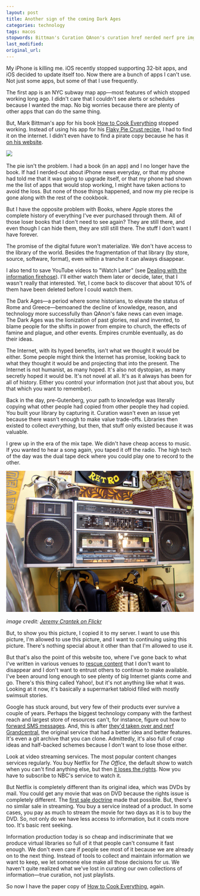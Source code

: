 ```yaml
---
layout: post
title: Another sign of the coming Dark Ages
categories: technology
tags: macos
stopwords: Bittman's Curation QAnon's curation href nerded nerf pre img
last_modified:
original_url:
---
```


My iPhone is killing me. iOS recently stopped supporting 32-bit apps, and iOS decided to update itself too. Now there are a bunch of apps I can't use. Not just some apps, but some of that I use frequently.

<!--more-->

The first app is an NYC subway map app—most features of which stopped working long ago. I didn't care that I couldn't see alerts or schedules because I wanted the map. No big worries because there are plenty of other apps that can do the same thing.

But, Mark Bittman's app for his book [How to Cook Everything](https://amzn.to/3AAj3aD)  stopped working. Instead of using his app for his [Flaky Pie Crust recipe](http://www.howtocookeverything.com/recipes/flaky-piecrust), I had to find it on the internet. I didn't even have to find a pirate copy because he has it [on his website](http://www.howtocookeverything.com/recipes/flaky-piecrust).

<div class="image center">
<a target="_blank"  href="https://www.amazon.com/gp/product/1328545431/ref=as_li_tl?ie=UTF8&camp=1789&creative=9325&creativeASIN=1328545431&linkCode=as2&tag=hashbang09-20&linkId=ff697c4af7e1ecdad906526b9fde0331"><img border="0" src="//ws-na.amazon-adsystem.com/widgets/q?_encoding=UTF8&MarketPlace=US&ASIN=1328545431&ServiceVersion=20070822&ID=AsinImage&WS=1&Format=_SL250_&tag=hashbang09-20" ></a>
</div>

The pie isn't the problem. I had a book (in an app) and I no longer have the book. If had I nerded-out about iPhone news everyday, or that my phone had told me that it was going to upgrade itself, or that my phone had shown me the list of apps that would stop working, I might have taken actions to avoid the loss. But none of those things happened, and now my pie recipe is gone along with the rest of the cookbook.

But I have the opposite problem with Books, where Apple stores the complete history of everything I've ever purchased through them. All of those loser books that I don't need to see again? They are still there, and even though I can hide them, they are still still there. The stuff I don't want I have forever.

The promise of the digital future won't materialize. We don't have access to the library of the world. Besides the fragmentation of that library (by store, source, software, format), even within a tranche it can always disappear.

I also tend to save YouTube videos to "Watch Later" (see [Dealing with the information firehose](https://briandfoy.github.io/dealing-with-the-information-firehose/)). I'll either watch them later or decide, later, that I wasn't really that interested. Yet, I come back to discover that about 10% of them have been deleted before I could watch them.

The Dark Ages—a period where some historians, to elevate the status of Rome and Greece—bemoaned the decline of knowledge, reason, and technology more successfully than QAnon's fake news can even image. The Dark Ages was the lionization of past glories, real and invented, to blame people for the shifts in power from empire to church, the effects of famine and plague, and other events. Empires crumble eventually, as do their ideas.

The Internet, with its hyped benefits, isn't what we thought it would be either. Some people might think the Internet has promise, looking back to what they thought it would be and projecting that into the present. The Internet is not humanist, as many hoped. It's also not dystopian, as many secretly hoped it would be. It's not novel at all. It's as it always has been for all of history. Either you control your information (not just that about you, but that which you want to remember).

Back in the day, pre-Gutenberg, your path to knowledge was literally copying what other people had copied from other people they had copied. You built your library by capturing it. Curation wasn't even an issue yet because there wasn't enough to make value trade-offs. Libraries then existed to collect *everything*, but then, that stuff only existed because it was valuable.

I grew up in the era of the mix tape. We didn't have cheap access to music. If you wanted to hear a song again, you taped it off the radio. The high tech of the day was the dual tape deck where you could play one to record to the other.

![](/images/boombox.jpg)

*image credit: [Jeremy Crantek on Flickr](https://www.flickr.com/photos/deucer/255843395/in/photolist-oBgk2-21KaB4P-3go9k-geZMB-ktmZy-ZoGXMZ-2Uh9Lv-aStewe-cnKGV-5jnS5m-9nWm6X-5PFYRA-F1srg-9qc7Sx-e37JHq-4BBNo-7LP7Ur-9DYpN-aCWLS-c8frDS-pPuXWZ-65iJUA-2aPPQS8-92xNqT-95tpFj-i7ts1-6UWSsC-9Pf3R-9nZoRy-2JJNSG-8VdZ7A-w6j3j-k1dVn-3KgayG-6JDMNJ-9ukDmo-8LcxsP-9UXpmo-bC23Jq-bhEWdx-5tACnp-985z4P-bj9LJ2-bQVHnp-4HMMtq-bC23Fb-bQVJ5t-bQVJhi-bQVHEv-bQVJdK)*

But, to show you this picture, I copied it to my server. I want to use this picture, I'm allowed to use this picture, and I want to continuing using this picture. There's nothing special about it other than that I'm allowed to use it.

But that's also the point of this website too, where I've gone back to what I've written in various venues to [rescue content](https://briandfoy.github.io/tag/rescued-content/) that I don't want to disappear and I don't want to entrust others to continue to make available. I've been around long enough to see plenty of big Internet giants come and go. There's this thing called Yahoo!, but it's not anything like what it was. Looking at it now, it's basically a supermarket tabloid filled with mostly swimsuit stories.

Google has stuck around, but very few of their products ever survive a couple of years. Perhaps the biggest technology company with the farthest reach and largest store of resources can't, for instance, figure out how to [forward SMS messages](https://www.engadget.com/one-of-google-voices-best-features-is-going-away-092145507.html). And, this is after [they'd taken over and nerf Grandcentral](https://techcrunch.com/2007/06/24/google-to-acquire-grand-central-for-50-million/), the original service that had a better idea and better features. It's even a git archive that you can clone. Admittedly, it's also full of crap ideas and half-backed schemes because I don't want to lose those either.

Look at video streaming services. The most popular content changes services regularly. You buy Netflix for *The Office*, the default show to watch when you can't find anything else, but then [it loses the rights](https://www.theverge.com/2020/12/14/22174856/the-office-netflix-peacock-streaming). Now you have to subscribe to NBC's service to watch it.

But Netflix is completely different than its original idea, which was DVDs by mail. You could get any movie that was on DVD because the rights issue is completely different. The [first sale doctrine](https://www.law.cornell.edu/uscode/text/17/109) made that possible. But, there's no similar sale in streaming. You buy a service instead of a product. In some cases, you pay as much to stream the movie for two days as it is to buy the DVD. So, not only do we have less access to information, but it costs more too. It's basic rent seeking.

Information production today is so cheap and indiscriminate that we produce virtual libraries so full of it that people can't consume it fast enough. We don't even care if people see most of it because we are already on to the next thing. Instead of tools to collect and maintain information we want to keep, we let someone else make all those decisions for us. We haven't quite realized what we've lost in curating our own collections of information—true curation, not just playlists.

So now I have the paper copy of [How to Cook Everything](https://amzn.to/3AAj3aD), again.
